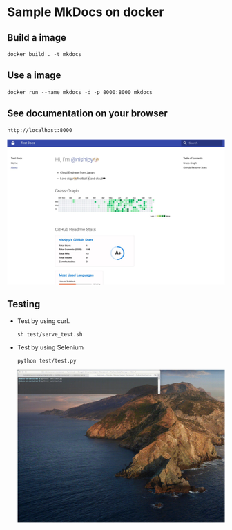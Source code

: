 # Sample MkDocs on docker
## Build a image
```
docker build . -t mkdocs
```

## Use a image
```
docker run --name mkdocs -d -p 8000:8000 mkdocs
```

## See documentation on your browser
```
http://localhost:8000
```

![](images/sampledoc.jpg)

## Testing
- Test by using curl.
  ```
  sh test/serve_test.sh 
  ```

- Test by using Selenium
  ```
  python test/test.py
  ```
  ![](images/selenuim_test.gif)